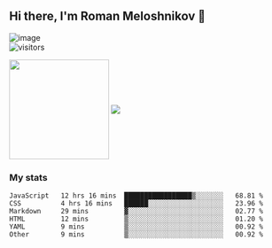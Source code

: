 ## Hi there, I'm Roman Meloshnikov 👋

![image](https://www.codewars.com/users/meloshnikov/badges/small?theme=light)<br>
![visitors](https://visitor-badge.glitch.me/badge?page_id=aldangold&left_color=yellow&right_color=gray)

<!--
**aldangold** is a ✨ _special_ ✨ repository because its `README.md` (this file) appears on your GitHub profile.

Here are some ideas to get you started:

- 🔭 I’m currently working on ...
- 🌱 I’m currently learning ...
- 👯 I’m looking to collaborate on ...
- 🤔 I’m looking for help with ...
- 💬 Ask me about ...
- 📫 How to reach me: ...
- 😄 Pronouns: ...
- ⚡ Fun fact: ...
-->

<span>
<a>
<img align="center" height="180em" src="https://github-readme-stats.vercel.app/api?username=meloshnikov&show_icons=true&hide_border=true&&count_private=true&include_all_commits=true" />
</a>
<a>
<img align="center" src="https://github-readme-stats.vercel.app/api/top-langs/?username=meloshnikov&layout=compact&hide_border=true" />
</a>
</span>


### My stats
<!--START_SECTION:waka-->

```text
JavaScript   12 hrs 16 mins  █████████████████▒░░░░░░░   68.81 %
CSS          4 hrs 16 mins   ██████░░░░░░░░░░░░░░░░░░░   23.96 %
Markdown     29 mins         ▓░░░░░░░░░░░░░░░░░░░░░░░░   02.77 %
HTML         12 mins         ▒░░░░░░░░░░░░░░░░░░░░░░░░   01.20 %
YAML         9 mins          ▒░░░░░░░░░░░░░░░░░░░░░░░░   00.92 %
Other        9 mins          ▒░░░░░░░░░░░░░░░░░░░░░░░░   00.92 %
```

<!--END_SECTION:waka-->

